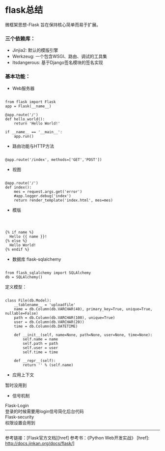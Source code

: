 flask总结
=============
微框架思想-Flask 旨在保持核心简单而易于扩展。
### 三个依赖库：
* Jinjia2: 默认的模版引擎
* Werkzeug: 一个包含WSGI、路由、调试的工具集
* Itsdangerous: 基于Django签名模块的签名实现

### 基本功能：

* Web服务器
<pre><code>
from flask import Flask
app = Flask(__name__)

@app.route('/')
def hello_world():
    return 'Hello World!'

if __name__ == '__main__':
    app.run()
</code></pre>

* 路由功能与HTTP方法
<pre><code>
@app.route('/index', methods=['GET','POST'])
</code></pre>

* 视图
<pre><code>
@app.route('/')
def index():
    mes = request.args.get('error')
    #app.logger.debug('index')
    return render_template('index.html', mes=mes)
</code></pre>

* 模版
<pre><code>
<!doctype html>
<title>Hello from Flask</title>
{% if name %}
  Hello {{ name }}!
{% else %}
  Hello World!
{% endif %}
</code></pre>

* 数据库 flask-sqlalchemy
<pre><code>
from flask_sqlalchemy import SQLAlchemy
db = SQLAlchemy()
</code></pre>
定义模型：
<pre><code>
class File(db.Model):
    __tablename__ = 'uploadfile'
    name = db.Column(db.VARCHAR(40), primary_key=True, unique=True, nullable=False)
    path = db.Column(db.VARCHAR(100), unique=True)
    user = db.Column(db.VARCHAR(20))
    time = db.Column(db.DATETIME)

    def __init__(self, name=None, path=None, user=None, time=None):
        self.name = name
        self.path = path
        self.user = user
        self.time = time

    def __repr__(self):
        return '<File %r>' % (self.name)
</code></pre>

* 应用上下文

<p>
暂时没用到
</p>

* 信号机制

<p>
Flask-Login
<br>
登录的时候需要用login信号简化后台代码
<br>
Flask-security
<br>
权限设置会用到
<br>
</p>

***

参考链接：[Flask官方文档][href]
参考书：《Python Web开发实战》
[href]: http://docs.jinkan.org/docs/flask/]